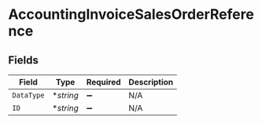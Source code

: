 # AccountingInvoiceSalesOrderReference


## Fields

| Field              | Type               | Required           | Description        |
| ------------------ | ------------------ | ------------------ | ------------------ |
| `DataType`         | **string*          | :heavy_minus_sign: | N/A                |
| `ID`               | **string*          | :heavy_minus_sign: | N/A                |